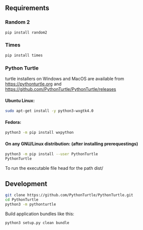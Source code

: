 ## Requirements

### Random 2
```bash
pip install random2
```
### Times
```bash
pip install times
```

### Python Turtle
turtle installers on Windows and MacOS are available from https://pythonturtle.org and https://github.com/PythonTurtle/PythonTurtle/releases

#### Ubuntu Linux:
```bash
sudo apt-get install -y python3-wxgtk4.0
```
#### Fedora:
```bash
python3 -m pip install wxpython
```
#### On any GNU/Linux distribution: (after installing prerequestings)
```bash
python3 -m pip install --user PythonTurtle
PythonTurtle
```

To run the executable file head for the path dist/

## Development
```bash
git clone https://github.com/PythonTurtle/PythonTurtle.git
cd PythonTurtle
python3 -m pythonturtle
```
Build application bundles like this:
```bash
python3 setup.py clean bundle
```
